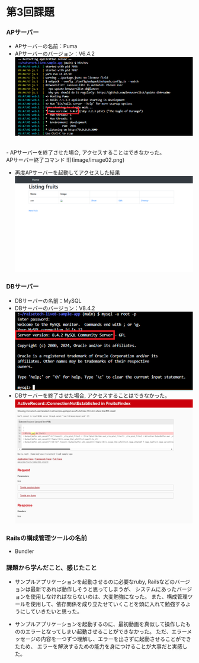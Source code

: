 # 第3回課題

### APサーバー
- APサーバーの名前：Puma
- APサーバーのバージョン：V6.4.2
![](image/image01.png)
<br>
- APサーバーを終了させた場合, アクセスすることはできなかった。
<br>  APサーバー終了コマンド
![](image/image02.png)

- 再度APサーバーを起動してアクセスした結果
![](image/image03.png)

### DBサーバー
- DBサーバーの名前：MySQL
- DBサーバーのバージョン：V8.4.2
![](image/image04.png)
- DBサーバーを終了させた場合, アクセスすることはできなかった。
![](image/image05.png)

### Railsの構成管理ツールの名前
- Bundler

### 課題から学んだこと、感じたこと

- サンプルアプリケーションを起動させるのに必要なruby, Railsなどのバージョンは最新であれば動作しそうと思ってしまうが、
システムにあったバージョンを使用しなければならないのは、大変勉強になった。
また、構成管理ツールを使用して、依存関係を成り立たせていくことを頭に入れて勉強するようにしていきたいと思った。


- サンプルアプリケーションを起動するのに、最初動画を真似して操作したもののエラーとなってしまい起動させることができなかった。
ただ、エラーメッセージの内容を一つずつ理解し、エラーを出さずに起動させることができたため、
エラーを解決するための能力を身につけることが大事だと実感した。